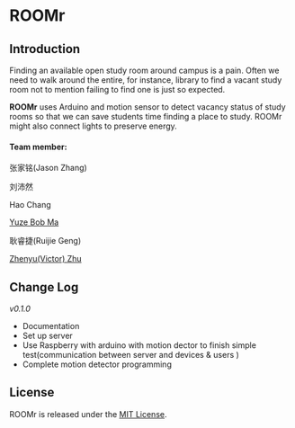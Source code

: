 # ROOMr

## Introduction
Finding an available open study room around campus is a pain. Often we need to walk around the entire, for instance, library to find a vacant study room not to mention failing to find one is just so expected.

**ROOMr** uses Arduino and motion sensor to detect vacancy status of study rooms so that we can save students time finding a place to study. ROOMr might also connect lights to preserve energy. 

#### Team member:

 张家铭(Jason Zhang)
 
 刘沛然
 
Hao Chang

[Yuze Bob Ma](bobmayueze.github.io)

耿睿捷(Ruijie Geng)

[Zhenyu(Victor) Zhu](zhuzhuuu.com)

## Change Log
_v0.1.0_
* Documentation
* Set up server
* Use Raspberry with arduino with motion dector to finish simple test(communication between server and devices & users )
* Complete motion detector programming


## License

ROOMr is released under the [MIT License](http://www.opensource.org/licenses/MIT).
